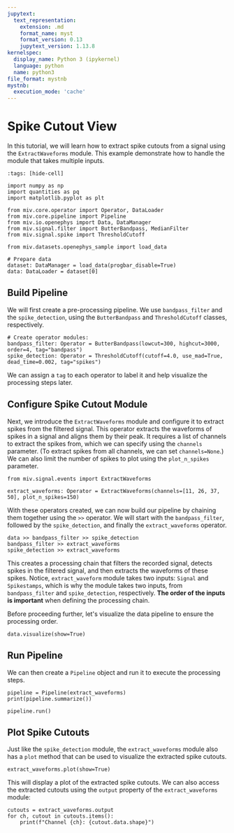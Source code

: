 ```yaml
---
jupytext:
  text_representation:
    extension: .md
    format_name: myst
    format_version: 0.13
    jupytext_version: 1.13.8
kernelspec:
  display_name: Python 3 (ipykernel)
  language: python
  name: python3
file_format: mystnb
mystnb:
  execution_mode: 'cache'
---
```


# Spike Cutout View

In this tutorial, we will learn how to extract spike cutouts from a signal using the `ExtractWaveforms` module.
This example demonstrate how to handle the module that takes multiple inputs.

```{code-cell} ipython3
:tags: [hide-cell]

import numpy as np
import quantities as pq
import matplotlib.pyplot as plt

from miv.core.operator import Operator, DataLoader
from miv.core.pipeline import Pipeline
from miv.io.openephys import Data, DataManager
from miv.signal.filter import ButterBandpass, MedianFilter
from miv.signal.spike import ThresholdCutoff

from miv.datasets.openephys_sample import load_data

# Prepare data
dataset: DataManager = load_data(progbar_disable=True)
data: DataLoader = dataset[0]
```

## Build Pipeline

We will first create a pre-processing pipeline.
We use `bandpass_filter` and the `spike_detection`, using the `ButterBandpass` and `ThresholdCutoff` classes, respectively.

```{code-cell} ipython3
# Create operator modules:
bandpass_filter: Operator = ButterBandpass(lowcut=300, highcut=3000, order=4, tag="bandpass")
spike_detection: Operator = ThresholdCutoff(cutoff=4.0, use_mad=True, dead_time=0.002, tag="spikes")
```

We can assign a `tag` to each operator to label it and help visualize the processing steps later.

## Configure Spike Cutout Module

Next, we introduce the `ExtractWaveforms` module and configure it to extract spikes from the filtered signal.
This operator extracts the waveforms of spikes in a signal and aligns them by their peak.
It requires a list of channels to extract the spikes from, which we can specify using the `channels` parameter. (To extract spikes from all channels, we can set `channels=None`.)
We can also limit the number of spikes to plot using the `plot_n_spikes` parameter.

```{code-cell} ipython3
from miv.signal.events import ExtractWaveforms

extract_waveforms: Operator = ExtractWaveforms(channels=[11, 26, 37, 50], plot_n_spikes=150)
```

With these operators created, we can now build our pipeline by chaining them together using the `>>` operator.
We will start with the `bandpass_filter`, followed by the `spike_detection`, and finally the `extract_waveforms` operator.

```{code-cell} ipython3
data >> bandpass_filter >> spike_detection
bandpass_filter >> extract_waveforms
spike_detection >> extract_waveforms
```

This creates a processing chain that filters the recorded signal, detects spikes in the filtered signal, and then extracts the waveforms of these spikes.
Notice, `extract_waveform` module takes two inputs: `Signal` and `Spikestamps`, which is why the module takes two inputs, from `bandpass_filter` and `spike_detection`, respectively.
**The order of the inputs is important** when defining the processing chain.

Before proceeding further, let's visualize the data pipeline to ensure the processing order.

```{code-cell} ipython3
data.visualize(show=True)
```

## Run Pipeline

We can then create a `Pipeline` object and run it to execute the processing steps.

```{code-cell} ipython3
pipeline = Pipeline(extract_waveforms)
print(pipeline.summarize())

pipeline.run()
```

## Plot Spike Cutouts

Just like the `spike_detection` module, the `extract_waveforms` module also has a `plot` method that can be used to visualize the extracted spike cutouts.

```{code-cell} ipython3
extract_waveforms.plot(show=True)
```

This will display a plot of the extracted spike cutouts. We can also access the extracted cutouts using the `output` property of the `extract_waveforms` module:

```{code-cell} ipython3
cutouts = extract_waveforms.output
for ch, cutout in cutouts.items():
    print(f"Channel {ch}: {cutout.data.shape}")
```
